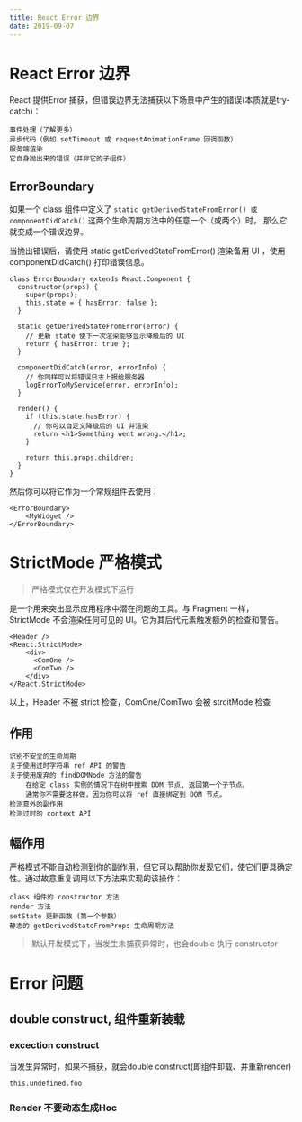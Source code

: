 ```yaml
---
title: React Error 边界
date: 2019-09-07
---
```

# React Error 边界
React 提供Error 捕获，但错误边界无法捕获以下场景中产生的错误(本质就是try-catch)：

    事件处理（了解更多）
    异步代码（例如 setTimeout 或 requestAnimationFrame 回调函数）
    服务端渲染
    它自身抛出来的错误（并非它的子组件）

## ErrorBoundary
如果一个 class 组件中定义了 `static getDerivedStateFromError() 或 componentDidCatch()` 这两个生命周期方法中的任意一个（或两个）时，
那么它就变成一个错误边界。

当抛出错误后，请使用 static getDerivedStateFromError() 渲染备用 UI ，使用 componentDidCatch() 打印错误信息。

    class ErrorBoundary extends React.Component {
      constructor(props) {
        super(props);
        this.state = { hasError: false };
      }

      static getDerivedStateFromError(error) {
        // 更新 state 使下一次渲染能够显示降级后的 UI
        return { hasError: true };
      }

      componentDidCatch(error, errorInfo) {
        // 你同样可以将错误日志上报给服务器
        logErrorToMyService(error, errorInfo);
      }

      render() {
        if (this.state.hasError) {
          // 你可以自定义降级后的 UI 并渲染
          return <h1>Something went wrong.</h1>;
        }

        return this.props.children; 
      }
    }

然后你可以将它作为一个常规组件去使用：

    <ErrorBoundary>
        <MyWidget />
    </ErrorBoundary>

# StrictMode 严格模式
> 严格模式仅在开发模式下运行

是一个用来突出显示应用程序中潜在问题的工具。与 Fragment 一样，StrictMode 不会渲染任何可见的 UI。它为其后代元素触发额外的检查和警告。

    <Header />
    <React.StrictMode>
        <div>
          <ComOne />
          <ComTwo />
        </div>
    </React.StrictMode>

以上，Header 不被 strict 检查，ComOne/ComTwo 会被 strcitMode 检查

## 作用
    识别不安全的生命周期
    关于使用过时字符串 ref API 的警告
    关于使用废弃的 findDOMNode 方法的警告
        在给定 class 实例的情况下在树中搜索 DOM 节点, 返回第一个子节点。
        通常你不需要这样做，因为你可以将 ref 直接绑定到 DOM 节点。
    检测意外的副作用
    检测过时的 context API

## 幅作用
严格模式不能自动检测到你的副作用，但它可以帮助你发现它们，使它们更具确定性。通过故意重复调用以下方法来实现的该操作：

    class 组件的 constructor 方法
    render 方法
    setState 更新函数 (第一个参数）
    静态的 getDerivedStateFromProps 生命周期方法

> 默认开发模式下，当发生未捕获异常时，也会double 执行 constructor

# Error 问题

## double construct, 组件重新装载
### excection construct
当发生异常时，如果不捕获，就会double construct(即组件卸载、并重新render)

    this.undefined.foo

### Render 不要动态生成Hoc